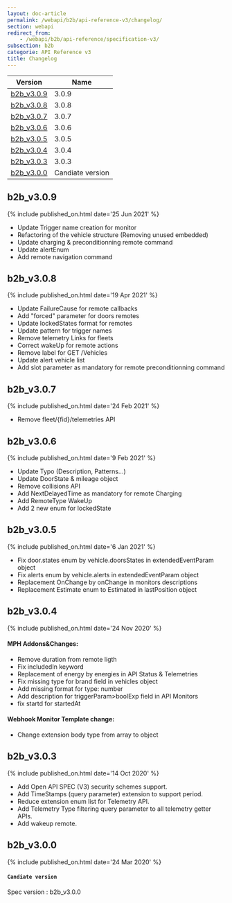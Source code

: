 ```yaml
---
layout: doc-article
permalink: /webapi/b2b/api-reference-v3/changelog/
section: webapi
redirect_from: 
    - /webapi/b2b/api-reference/specification-v3/
subsection: b2b
categorie: API Reference v3 
title: Changelog
---
```


Version|Name
-|-
[b2b_v3.0.9](#b2b_v309) | 3.0.9
[b2b_v3.0.8](#b2b_v308) | 3.0.8
[b2b_v3.0.7](#b2b_v307) | 3.0.7
[b2b_v3.0.6](#b2b_v306) | 3.0.6
[b2b_v3.0.5](#b2b_v305) | 3.0.5
[b2b_v3.0.4](#b2b_v304) | 3.0.4
[b2b_v3.0.3](#b2b_v303) | 3.0.3
[b2b_v3.0.0](#b2b_v300) | Candiate version

## b2b_v3.0.9

{% include published_on.html date='25 Jun 2021' %}

- Update Trigger name creation for monitor
- Refactoring of the vehicle structure (Removing unused embedded)
- Update charging & preconditionning remote command
- Update alertEnum
- Add remote navigation command

## b2b_v3.0.8

{% include published_on.html date='19 Apr 2021' %}

- Update FailureCause for remote callbacks
- Add "forced" parameter for doors remotes
- Update lockedStates format for remotes
- Update pattern for trigger names
- Remove telemetry Links for fleets
- Correct wakeUp for remote actions
- Remove label for GET /Vehicles
- Update alert vehicle list
- Add slot parameter as mandatory for remote preconditionning command

## b2b_v3.0.7


{% include published_on.html date='24 Feb 2021' %}

- Remove fleet/{fid}/telemetries API


## b2b_v3.0.6

{% include published_on.html date='9 Feb 2021' %}

- Update Typo (Description, Patterns...)
- Update DoorState & mileage object
- Remove collisions API
- Add NextDelayedTime as mandatory for remote Charging
- Add RemoteType WakeUp
- Add 2 new enum for lockedState

## b2b_v3.0.5

{% include published_on.html date='6 Jan 2021' %}

- Fix door.states enum by vehicle.doorsStates in extendedEventParam object
- Fix alerts enum by vehicle.alerts in extendedEventParam object
- Replacement OnChange by onChange in monitors descriptions
- Replacement Estimate enum to Estimated in lastPosition object


## b2b_v3.0.4

{% include published_on.html date='24 Nov 2020' %}

#### MPH Addons&Changes:

- Remove duration from remote ligth
- Fix includedIn keyword
- Replacement of energy by energies in API Status & Telemetries
- Fix missing type for brand field in vehicles object
- Add missing format for type: number
- Add description for triggerParam>boolExp field in API Monitors
- fix startd for startedAt

#### Webhook Monitor Template change:
- Change extension body type from array to object


## b2b_v3.0.3

{% include published_on.html date='14 Oct 2020' %}

- Add Open API SPEC (V3) security schemes support.
- Add TimeStamps (query parameter) extension to support period.
- Reduce extension enum list for Telemetry API.
- Add Telemetry Type filtering query parameter to all telemetry getter APIs.
- Add wakeup remote.

## b2b_v3.0.0

{% include published_on.html date='24 Mar 2020' %}

#### `Candiate version`
Spec version : b2b_v3.0.0

